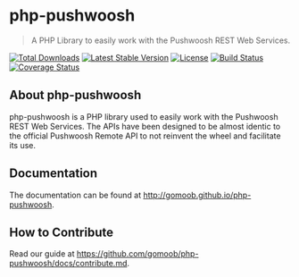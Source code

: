 # php-pushwoosh

> A PHP Library to easily work with the Pushwoosh REST Web Services.

[![Total Downloads](https://poser.pugx.org/gomoob/php-pushwoosh/downloads.svg)](https://packagist.org/packages/gomoob/php-pushwoosh) 
[![Latest Stable Version](https://poser.pugx.org/gomoob/php-pushwoosh/v/stable.svg)](https://packagist.org/packages/gomoob/php-pushwoosh) 
[![License](https://poser.pugx.org/gomoob/php-pushwoosh/license.svg)](https://packagist.org/packages/gomoob/php-pushwoosh)
[![Build Status](https://travis-ci.org/gomoob/php-pushwoosh.svg?branch=master)](https://travis-ci.org/gomoob/php-pushwoosh)
[![Coverage Status](https://coveralls.io/repos/gomoob/php-pushwoosh/badge.png?branch=master)](https://coveralls.io/r/gomoob/php-pushwoosh?branch=master)

## About php-pushwoosh

php-pushwoosh is a PHP library used to easily work with the Pushwoosh REST Web Services. The APIs have been designed to 
be almost identic to the official Pushwoosh Remote API to not reinvent the wheel and facilitate its use. 

## Documentation

The documentation can be found at http://gomoob.github.io/php-pushwoosh.

## How to Contribute

Read our guide at https://github.com/gomoob/php-pushwoosh/docs/contribute.md.
